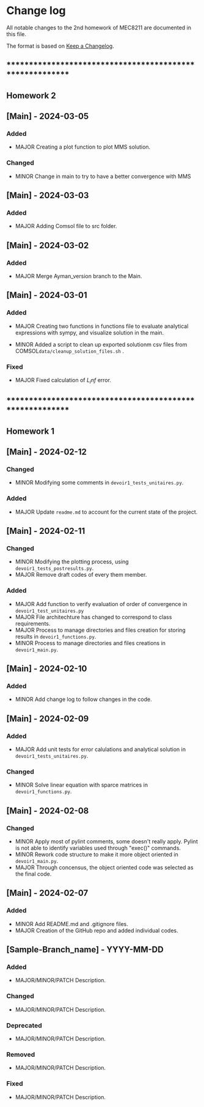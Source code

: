 
# Change log
All notable changes to the 2nd homework of MEC8211 are documented in this file.

The format is based on [Keep a Changelog](http://keepachangelog.com/).


## ********************************************************
## Homework 2


## [Main] - 2024-03-05

### Added

- MAJOR Creating a plot function to plot MMS solution.

### Changed 

- MINOR Change in main to try to have a better convergence with MMS
  
## [Main] - 2024-03-03

### Added

- MAJOR Adding Comsol file to src folder.

## [Main] - 2024-03-02

### Added

- MAJOR Merge Ayman_version branch to the Main.

## [Main] - 2024-03-01

### Added

- MAJOR Creating two functions in functions file to evaluate analytical expressions with sympy, and visualize solution in the main.

- MINOR Added a script to clean up exported solutionm csv files from COMSOL`data/cleanup_solution_files.sh` .

### Fixed
- MAJOR Fixed calculation of $`L_inf`$ error.

## ********************************************************
## Homework 1

## [Main] - 2024-02-12

### Changed

- MINOR Modifying some comments in ``devoir1_tests_unitaires.py``.

### Added
 
- MAJOR Update ``readme.md`` to account for the current state of the project.
  
## [Main] - 2024-02-11

### Changed

- MINOR Modifying the plotting process, using ``devoir1_tests_postresults.py``.
- MAJOR Remove draft codes of every them member.

### Added

- MAJOR Add function to verify evaluation of order of convergence in ``devoir1_test_unitaires.py``
- MAJOR File architechture has changed to correspond to class requirements.
- MAJOR Process to manage directories and files creation for storing results in ``devoir1_functions.py``.
- MINOR Process to manage directories and files creations in ``devoir1_main.py``.

## [Main] - 2024-02-10

### Added

- MINOR Add change log to follow changes in the code.


## [Main] - 2024-02-09

### Added

- MAJOR Add unit tests for error calulations and analytical solution in ``devoir1_tests_unitaires.py``.


### Changed

- MINOR Solve linear equation with sparce matrices in ``devoir1_functions.py``.


## [Main] - 2024-02-08

### Changed

- MINOR Apply most of pylint comments, some doesn't really apply. Pylint is not able to identify variables used through "exec()" commands.
- MINOR Rework code structure to make it more object oriented in ``devoir1_main.py``.
- MAJOR Through concensus, the object oriented code was selected as the final code.


## [Main] - 2024-02-07

### Added

- MINOR Add README.md and .gitignore files.
- MAJOR Creation of the GitHub repo and added individual codes.


## [Sample-Branch_name] - YYYY-MM-DD

### Added

- MAJOR/MINOR/PATCH Description.

### Changed

- MAJOR/MINOR/PATCH Description.

### Deprecated

- MAJOR/MINOR/PATCH Description.

### Removed

- MAJOR/MINOR/PATCH Description.

### Fixed

- MAJOR/MINOR/PATCH Description.
